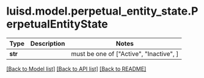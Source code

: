 # luisd.model.perpetual_entity_state.PerpetualEntityState

Type | Description | Notes
------------- | ------------- | -------------
**str** |  |  must be one of ["Active", "Inactive", ]

[[Back to Model list]](../../README.md#documentation-for-models) [[Back to API list]](../../README.md#documentation-for-api-endpoints) [[Back to README]](../../README.md)

